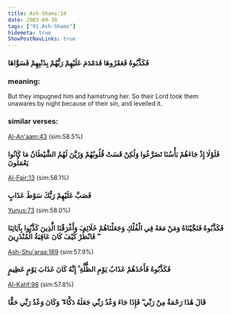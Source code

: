 ```yaml
---
title: Ash-Shams:14
date: 2003-09-30
tags: ["91.Ash-Shams"]
hidemeta: true 
ShowPostNavLinks: true 
---
```

### فَكَذَّبُوهُ فَعَقَرُوهَا فَدَمْدَمَ عَلَيْهِمْ رَبُّهُمْ بِذَنْبِهِمْ فَسَوَّاهَا
### meaning: 
But they impugned him and hamstrung her. So their Lord took them unawares by night because of their sin, and levelled it.
### similar verses: 

[Al-An'aam:43](/6/43) (sim:58.5%)

### فَلَوْلَا إِذْ جَاءَهُمْ بَأْسُنَا تَضَرَّعُوا وَلَٰكِنْ قَسَتْ قُلُوبُهُمْ وَزَيَّنَ لَهُمُ الشَّيْطَانُ مَا كَانُوا يَعْمَلُونَ

[Al-Fajr:13](/89/13) (sim:58.1%)

### فَصَبَّ عَلَيْهِمْ رَبُّكَ سَوْطَ عَذَابٍ

[Yunus:73](/10/73) (sim:58.0%)

### فَكَذَّبُوهُ فَنَجَّيْنَاهُ وَمَنْ مَعَهُ فِي الْفُلْكِ وَجَعَلْنَاهُمْ خَلَائِفَ وَأَغْرَقْنَا الَّذِينَ كَذَّبُوا بِآيَاتِنَا ۖ فَانْظُرْ كَيْفَ كَانَ عَاقِبَةُ الْمُنْذَرِينَ

[Ash-Shu'araa:189](/26/189) (sim:57.9%)

### فَكَذَّبُوهُ فَأَخَذَهُمْ عَذَابُ يَوْمِ الظُّلَّةِ ۚ إِنَّهُ كَانَ عَذَابَ يَوْمٍ عَظِيمٍ

[Al-Kahf:98](/18/98) (sim:57.8%)

### قَالَ هَٰذَا رَحْمَةٌ مِنْ رَبِّي ۖ فَإِذَا جَاءَ وَعْدُ رَبِّي جَعَلَهُ دَكَّاءَ ۖ وَكَانَ وَعْدُ رَبِّي حَقًّا

